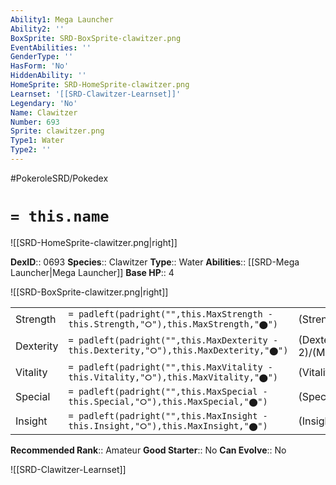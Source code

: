 ```yaml
---
Ability1: Mega Launcher
Ability2: ''
BoxSprite: SRD-BoxSprite-clawitzer.png
EventAbilities: ''
GenderType: ''
HasForm: 'No'
HiddenAbility: ''
HomeSprite: SRD-HomeSprite-clawitzer.png
Learnset: '[[SRD-Clawitzer-Learnset]]'
Legendary: 'No'
Name: Clawitzer
Number: 693
Sprite: clawitzer.png
Type1: Water
Type2: ''
---
```


#PokeroleSRD/Pokedex

# `= this.name`

![[SRD-HomeSprite-clawitzer.png|right]]

**DexID**:: 0693
**Species**:: Clawitzer
**Type**:: Water
**Abilities**:: [[SRD-Mega Launcher|Mega Launcher]]
**Base HP**:: 4

![[SRD-BoxSprite-clawitzer.png|right]]

|           |                                                                                        |                                          |
| --------- | -------------------------------------------------------------------------------------- | ---------------------------------------- |
| Strength  | `= padleft(padright("",this.MaxStrength - this.Strength,"⭘"),this.MaxStrength,"⬤")`    | (Strength::2)/(MaxStrength::5)   |
| Dexterity | `= padleft(padright("",this.MaxDexterity - this.Dexterity,"⭘"),this.MaxDexterity,"⬤")` | (Dexterity:: 2)/(MaxDexterity::4) |
| Vitality  | `= padleft(padright("",this.MaxVitality - this.Vitality,"⭘"),this.MaxVitality,"⬤")`    | (Vitality::2)/(MaxVitality::5)   |
| Special   | `= padleft(padright("",this.MaxSpecial - this.Special,"⭘"),this.MaxSpecial,"⬤")`       | (Special::3)/(MaxSpecial::7)     |
| Insight   | `= padleft(padright("",this.MaxInsight - this.Insight,"⭘"),this.MaxInsight,"⬤")`       | (Insight::2)/(MaxInsight::5)     |

**Recommended Rank**:: Amateur
**Good Starter**:: No
**Can Evolve**:: No

![[SRD-Clawitzer-Learnset]]